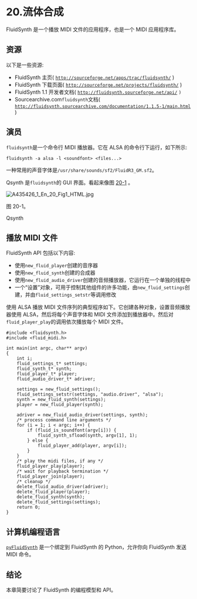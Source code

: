 # 20.流体合成

FluidSynth 是一个播放 MIDI 文件的应用程序，也是一个 MIDI 应用程序库。

## 资源

以下是一些资源:

*   FluidSynth 主页( [`http://sourceforge.net/apps/trac/fluidsynth/`](http://sourceforge.net/apps/trac/fluidsynth/) )
*   FluidSynth 下载页面( [`http://sourceforge.net/projects/fluidsynth/`](http://sourceforge.net/projects/fluidsynth/) )
*   FluidSynth 1.1 开发者文档( [`http://fluidsynth.sourceforge.net/api/`](http://fluidsynth.sourceforge.net/api/) `)`
*   Sourcearchive.com`fluidsynth`文档( [`http://fluidsynth.sourcearchive.com/documentation/1.1.5-1/main.html`](http://fluidsynth.sourcearchive.com/documentation/1.1.5-1/main.html) )

## 演员

`fluidsynth`是一个命令行 MIDI 播放器。它在 ALSA 的命令行下运行，如下所示:

```
fluidsynth -a alsa -l <soundfont> <files...>

```

一种常用的声音字体是`/usr/share/sounds/sf2/FluidR3_GM.sf2`。

Qsynth 是`fluidsynth`的 GUI 界面。看起来像图 [20-1](#Fig1) 。

![A435426_1_En_20_Fig1_HTML.jpg](A435426_1_En_20_Fig1_HTML.jpg)

图 20-1。

Qsynth

## 播放 MIDI 文件

FluidSynth API 包括以下内容:

*   使用`new_fluid_player`创建的音序器
*   使用`new_fluid_synth`创建的合成器
*   使用`new_fluid_audio_driver`创建的音频播放器，它运行在一个单独的线程中
*   一个“设置”对象，可用于控制其他组件的许多功能，由`new_fluid_settings`创建，并由`fluid_settings_setstr`等调用修改

使用 ALSA 播放 MIDI 文件序列的典型程序如下。它创建各种对象，设置音频播放器使用 ALSA，然后将每个声音字体和 MIDI 文件添加到播放器中。然后对`fluid_player_play`的调用依次播放每个 MIDI 文件。

```
#include <fluidsynth.h>
#include <fluid_midi.h>

int main(int argc, char** argv)
{
    int i;
    fluid_settings_t* settings;
    fluid_synth_t* synth;
    fluid_player_t* player;
    fluid_audio_driver_t* adriver;

    settings = new_fluid_settings();
    fluid_settings_setstr(settings, "audio.driver", "alsa");
    synth = new_fluid_synth(settings);
    player = new_fluid_player(synth);

    adriver = new_fluid_audio_driver(settings, synth);
    /* process command line arguments */
    for (i = 1; i < argc; i++) {
        if (fluid_is_soundfont(argv[i])) {
            fluid_synth_sfload(synth, argv[1], 1);
        } else {
            fluid_player_add(player, argv[i]);
        }
    }
    /* play the midi files, if any */
    fluid_player_play(player);
    /* wait for playback termination */
    fluid_player_join(player);
    /* cleanup */
    delete_fluid_audio_driver(adriver);
    delete_fluid_player(player);
    delete_fluid_synth(synth);
    delete_fluid_settings(settings);
    return 0;
}

```

## 计算机编程语言

[`pyFluidSynth`](http://code.google.com/p/pyfluidsynth/) 是一个绑定到 FluidSynth 的 Python，允许你向 FluidSynth 发送 MIDI 命令。

## 结论

本章简要讨论了 FluidSynth 的编程模型和 API。